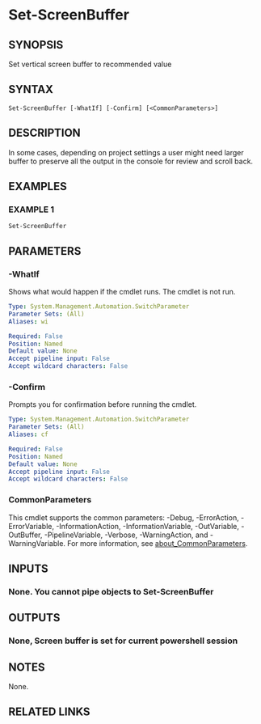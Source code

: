 ﻿---
external help file: Project.AllPlatforms.Utility-help.xml
Module Name: Project.AllPlatforms.Utility
online version: https://github.com/metablaster/WindowsFirewallRuleset/blob/develop/Modules/Project.AllPlatforms.Utility/Help/en-US/Set-ScreenBuffer.md
schema: 2.0.0
---

# Set-ScreenBuffer

## SYNOPSIS

Set vertical screen buffer to recommended value

## SYNTAX

```none
Set-ScreenBuffer [-WhatIf] [-Confirm] [<CommonParameters>]
```

## DESCRIPTION

In some cases, depending on project settings a user might need larger buffer
to preserve all the output in the console for review and scroll back.

## EXAMPLES

### EXAMPLE 1

```none
Set-ScreenBuffer
```

## PARAMETERS

### -WhatIf

Shows what would happen if the cmdlet runs.
The cmdlet is not run.

```yaml
Type: System.Management.Automation.SwitchParameter
Parameter Sets: (All)
Aliases: wi

Required: False
Position: Named
Default value: None
Accept pipeline input: False
Accept wildcard characters: False
```

### -Confirm

Prompts you for confirmation before running the cmdlet.

```yaml
Type: System.Management.Automation.SwitchParameter
Parameter Sets: (All)
Aliases: cf

Required: False
Position: Named
Default value: None
Accept pipeline input: False
Accept wildcard characters: False
```

### CommonParameters

This cmdlet supports the common parameters: -Debug, -ErrorAction, -ErrorVariable, -InformationAction, -InformationVariable, -OutVariable, -OutBuffer, -PipelineVariable, -Verbose, -WarningAction, and -WarningVariable. For more information, see [about_CommonParameters](http://go.microsoft.com/fwlink/?LinkID=113216).

## INPUTS

### None. You cannot pipe objects to Set-ScreenBuffer

## OUTPUTS

### None, Screen buffer is set for current powershell session

## NOTES

None.

## RELATED LINKS

